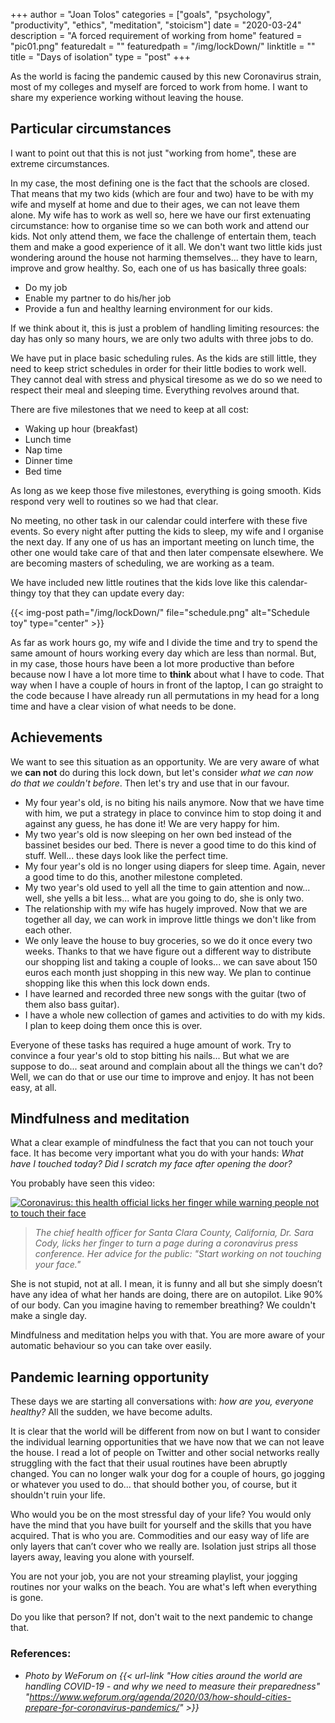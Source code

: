+++
author = "Joan Tolos"
categories = ["goals", "psychology", "productivity", "ethics", "meditation", "stoicism"]
date = "2020-03-24"
description = "A forced requirement of working from home"
featured = "pic01.png"
featuredalt = ""
featuredpath = "/img/lockDown/"
linktitle = ""
title = "Days of isolation"
type = "post"
+++

As the world is facing the pandemic caused by this new Coronavirus strain, most of my colleges and myself are forced to work from home.
I want to share my experience working without leaving the house.

## Particular circumstances

I want to point out that this is not just "working from home", these are extreme circumstances.

In my case, the most defining one is the fact that the schools are closed. That means that my two kids (which are four and two) have to be with my wife and myself at home and due to their ages, we can not leave them alone. My wife has to work as well so, here we have our first extenuating circumstance: how to organise time so we can both work and attend our kids.
Not only attend them, we face the challenge of entertain them, teach them and make a good experience of it all. We don't want two little kids just wondering around the house not harming themselves... they have to learn, improve and grow healthy. So, each one of us has basically three goals:

- Do my job
- Enable my partner to do his/her job
- Provide a fun and healthy learning environment for our kids.

If we think about it, this is just a problem of handling limiting resources: the day has only so many hours, we are only two adults with three jobs to do.

We have put in place basic scheduling rules. As the kids are still little, they need to keep strict schedules in order for their little bodies to work well. They cannot deal with stress and physical tiresome as we do so we need to respect their meal and sleeping time. Everything revolves around that.

There are five milestones that we need to keep at all cost:

- Waking up hour (breakfast)
- Lunch time
- Nap time
- Dinner time
- Bed time

As long as we keep those five milestones, everything is going smooth. Kids respond very well to routines so we had that clear.

No meeting, no other task in our calendar could interfere with these five events. So every night after putting the kids to sleep, my wife and I organise the next day. If any one of us has an important meeting on lunch time, the other one would take care of that and then later compensate elsewhere. We are becoming masters of scheduling, we are working as a team.

We have included new little routines that the kids love like this calendar-thingy toy that they can update every day:

{{< img-post path="/img/lockDown/" file="schedule.png" alt="Schedule toy" type="center" >}}

As far as work hours go, my wife and I divide the time and try to spend the same amount of hours working every day which are less than normal. But, in my case, those hours have been a lot more productive than before because now I have a lot more time to **think** about what I have to code. That way when I have a couple of hours in front of the laptop, I can go straight to the code because I have already run all permutations in my head for a long time and have a clear vision of what needs to be done.

## Achievements

We want to see this situation as an opportunity. We are very aware of what we **can not** do during this lock down, but let's consider _what we can now do that we couldn't before_. Then let's try and use that in our favour.

* My four year's old, is no biting his nails anymore. Now that we have time with him, we put a strategy in place to convince him to stop doing it and against any guess, he has done it! We are very happy for him.
* My two year's old is now sleeping on her own bed instead of the bassinet besides our bed. There is never a good time to do this kind of stuff. Well... these days look like the perfect time.
* My four year's old is no longer using diapers for sleep time. Again, never a good time to do this, another milestone completed.
* My two year's old used to yell all the time to gain attention and now... well, she yells a bit less... what are you going to do, she is only two.
* The relationship with my wife has hugely improved. Now that we are together all day, we can work in improve little things we don't like from each other.
* We only leave the house to buy groceries, so we do it once every two weeks. Thanks to that we have figure out a different way to distribute our shopping list and taking a couple of looks... we can save about 150 euros each month just shopping in this new way. We plan to continue shopping like this when this lock down ends.
* I have learned and recorded three new songs with the guitar (two of them also bass guitar).
* I have a whole new collection of games and activities to do with my kids. I plan to keep doing them once this is over.

Everyone of these tasks has required a huge amount of work. Try to convince a four year's old to stop bitting his nails... But what we are suppose to do... seat around and complain about all the things we can't do? Well, we can do that or use our time to improve and enjoy. It has not been easy, at all.

## Mindfulness and meditation

What a clear example of mindfulness the fact that you can not touch your face. It has become very important what you do with your hands: _What have I touched today? Did I scratch my face after opening the door?_

You probably have seen this video:

<a href="https://www.youtube.com/watch?v=AL9ru777zBI" rel="Coronavirus: this health official licks her finger while warning people not to touch their face" target="blank">![Coronavirus: this health official licks her finger while warning people not to touch their face](/img/lockDown/screenshot.png)</a>

> _The chief health officer for Santa Clara County, California, Dr. Sara Cody, licks her finger to turn a page during a coronavirus press conference. Her advice for the public: "Start working on not touching your face."_

She is not stupid, not at all. I mean, it is funny and all but she simply doesn’t have any idea of what her hands are doing, there are on autopilot. Like 90% of our body.
Can you imagine having to remember breathing? We couldn't make a single day.

Mindfulness and meditation helps you with that. You are more aware of your automatic behaviour so you can take over easily.

## Pandemic learning opportunity

These days we are starting all conversations with: _how are you, everyone healthy?_ All the sudden, we have become adults.

It is clear that the world will be different from now on but I want to consider the individual learning opportunities that we have now that we can not leave the house. I read a lot of people on Twitter and other social networks really struggling with the fact that their usual routines have been abruptly changed. You can no longer walk your dog for a couple of hours, go jogging or whatever you used to do... that should bother you, of course, but it shouldn't ruin your life.

Who would you be on the most stressful day of your life? You would only have the mind that you have built for yourself and the skills that you have acquired. That is who you are. Commodities and our easy way of life are only layers that can’t cover who we really are.
Isolation just strips all those layers away, leaving you alone with yourself.

You are not your job, you are not your streaming playlist, your jogging routines nor your walks on the beach. You are what's left when everything is gone.

Do you like that person? If not, don't wait to the next pandemic to change that.

### References:

* _Photo by WeForum on {{< url-link "How cities around the world are handling COVID-19 - and why we need to measure their preparedness" "https://www.weforum.org/agenda/2020/03/how-should-cities-prepare-for-coronavirus-pandemics/" >}}_
